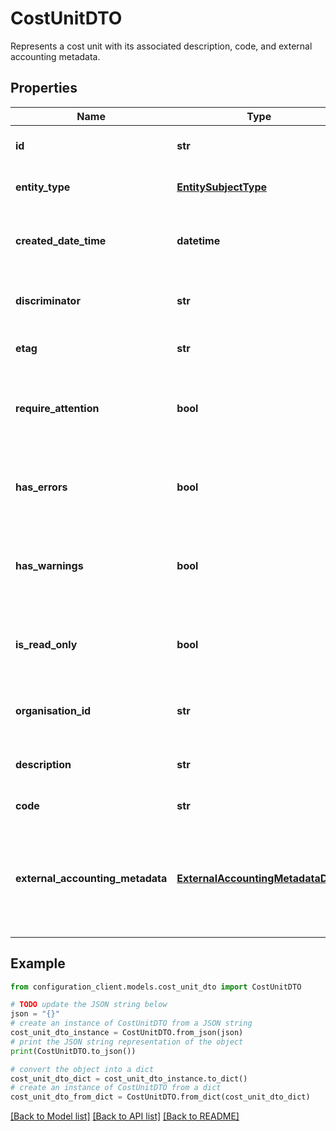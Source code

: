 # CostUnitDTO

Represents a cost unit with its associated description, code, and external accounting metadata.

## Properties

Name | Type | Description | Notes
------------ | ------------- | ------------- | -------------
**id** | **str** | Gets or sets the unique identifier. | [optional] 
**entity_type** | [**EntitySubjectType**](EntitySubjectType.md) | Gets or sets the type of the entity. | [optional] 
**created_date_time** | **datetime** | Gets or sets the date and time when the entity was created. | [optional] 
**discriminator** | **str** | Gets or sets the discriminator value. | [optional] 
**etag** | **str** | Gets or sets the ETag value. | [optional] 
**require_attention** | **bool** | Gets a value indicating whether the entity requires attention. | [optional] [readonly] 
**has_errors** | **bool** | Gets or sets a value indicating whether the entity has errors. | [optional] 
**has_warnings** | **bool** | Gets or sets a value indicating whether the entity has warnings. | [optional] 
**is_read_only** | **bool** | Gets or sets a value indicating whether the entity is read-only. | [optional] 
**organisation_id** | **str** | Gets or sets the organization identifier. | [optional] 
**description** | **str** | The description of the cost unit. | [optional] 
**code** | **str** | The code of the cost unit. | 
**external_accounting_metadata** | [**ExternalAccountingMetadataDTO**](ExternalAccountingMetadataDTO.md) | Metadata about the external accounting system from which this cost unit was retrieved. | 

## Example

```python
from configuration_client.models.cost_unit_dto import CostUnitDTO

# TODO update the JSON string below
json = "{}"
# create an instance of CostUnitDTO from a JSON string
cost_unit_dto_instance = CostUnitDTO.from_json(json)
# print the JSON string representation of the object
print(CostUnitDTO.to_json())

# convert the object into a dict
cost_unit_dto_dict = cost_unit_dto_instance.to_dict()
# create an instance of CostUnitDTO from a dict
cost_unit_dto_from_dict = CostUnitDTO.from_dict(cost_unit_dto_dict)
```
[[Back to Model list]](../README.md#documentation-for-models) [[Back to API list]](../README.md#documentation-for-api-endpoints) [[Back to README]](../README.md)


